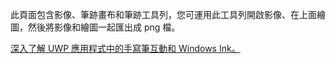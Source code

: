 ﻿此頁面包含影像、筆跡畫布和筆跡工具列，您可運用此工具列開啟影像、在上面繪圖，然後將影像和繪圖一起匯出成 png 檔。
 
[深入了解 UWP 應用程式中的手寫筆互動和 Windows Ink。](https://docs.microsoft.com//windows/uwp/design/input/pen-and-stylus-interactions)
